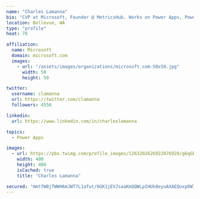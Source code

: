 ```yaml
---
name: "Charles Lamanna"
bio: "CVP at Microsoft, Founder @ MetricsHub. Works on Power Apps, Power Automate, Power Virtual Agent, Common Data Service and Dynamics 365."
location: Bellevue, WA
type: "profile"
heat: 78

affiliation:
  name: Microsoft
  domain: microsoft.com
  images:
    - url: "/assets/images/organizations/microsoft.com-50x50.jpg"
      width: 50
      height: 50

twitter:
  username: clamanna
  url: https://twitter.com/clamanna
  followers: 4556

linkedin:
  url: https://www.linkedin.com/in/charleslamanna

topics:
  - Power Apps

images:
  - url: https://pbs.twimg.com/profile_images/1263202626922876928/g6qGbHZ-_400x400.jpg
    width: 400
    height: 400
    isCached: true
    title: "Charles Lamanna"

secured: "mmtfWBjTWWH6mJWT7L1afut/6GK1jEVJsaaKmQQWLpIHUk8eyuAXAEQuxp8W7c0L8mI5S+HA27qmKw5nADS6z+BKWZ2jO/HVM3jFqYQJ5WrmVXYUi1Fq6F5UjDdOKnO1lgmAj/VCgPBC8oPWetgg0vRHBxz8Suc0As0pKgj5U3KLsun7DuLV/bAYMmgsib+yo0q9JU5A1ksRXYlEhXd+/PWyznSTlvlYJV2PuBIHdXkpK+8gd/gkhbGEoeCr3wacBW0oUAhbPNkuT37h6hh7GB0rO9C/+MZ7vxisZVHw2MgDAmHt9TsSJ0Yq+Srviz0i46Ywgtm1FAiN7SYzXuFtU82AyNOTrSd37nosvCXswm9KpAYcwU7YIfsYLDmHvz+Or3uVFe4LBZhXMgYW6cz5SHlqigei3Ccc7AvgskI3rYs=;PgqCDQ6RyRv2EZmqAfsfQw=="
---
```


